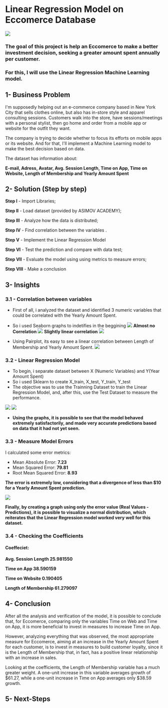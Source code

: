# Linear Regression Model on Eccomerce Database

![](img/Eccomerce%20image.jpg)

### The goal of this project is help an Eccomerce to make a better investment decision, seeking a greater amount spent annually per customer.
### For this, I will use the Linear Regression Machine Learning model.


## 1- Business Problem
I'm supposedly helping out an e-commerce company based in New York City that sells clothes online, but also has in-store style and apparel consulting sessions. Customers walk into the store, have sessions/meetings with a personal stylist, then go home and order from a mobile app or website for the outfit they want.


The company is trying to decide whether to focus its efforts on mobile apps or its website. And for that, I'll implement a Machine Learning model to make the best decision based on data.

The dataset has information about:

**E-mail, Adress, Avatar, Avg. Session Length, Time on App, Time on Website, Length of Membership and Yearly Amount Spent** 





## 2- Solution (Step by step)
 **Step I** - Import Libraries;
 
 **Step II** - Load dataset (provided by ASIMOV ACADEMY);
 
 **Step III** - Analyze how the data is distributed;
 
 **Step IV** - Find correlation between the variables .
 
 **Step V** - Implement the Linear Regression Model
 
 **Step VI** - Test the prediction and compare with data test;
 
 **Step VII** - Evaluate the model using using metrics to measure errors;
 
 **Step VIII** - Make a conclusion


## 3- Insights
 ### **3.1 - Correlation between variables** 
  - First of all, i analyzed the dataset and identified 3 numeric variables that could be correlated with the Yearly Amount Spent.
  - So i used Seaborn graphs to indetifies in the beggining
   ![](img/Time%20on%20Web%20x%20Yearly%20Amount%20Spent.png)
     **Almost no Correlation**
   ![](img/Time%20on%20App%20x%20Yearly%20Amount%20Spent.png)
    **Slightly linear correlation**
   ![](img/Pairplot%20general.png)

  - Using Pairplot, its easy to see a linear correlation between Length of Membership and Yearly Amount Spent.
   ![](img/Linear%20Regression.png)

### **3.2 - Linear Regression Model**
 - To begin, i separate dataset between X (Numeric Variables) and Y(Year Amount Spent)
 - So i used Sklearn to create X_train, X_test, Y_train, Y_test
 - The objective was to use the Trainning Dataset to train the Linear Regression Model, and, after this, use the Test Dataset to measure the performance.
   
  ![](img/Comparing%20Prediction%201.png)
  ![](img/Comparing%20Prediction%202.png)

 - **Using the graphs, it is possible to see that the model behaved extremely satisfactorily, and made very accurate predictions based on data that it had not yet seen.**

### **3.3 - Measure Model Errors**
I calculated some error metrics:
  - Mean Absolute Error: **7.23**
  - Mean Squared Error: **79.81**
  - Root Mean Squared Error: **8.93**

 **The error is extremely low, considering that a divergence of less than $10 for a Yearly Amount Spent prediction.**

 ![](img/Normal%20Distribution.png)


**Finally, by creating a graph using only the error value (Real Values - Predictions), it is possible to visualize a normal distribution, which reiterates that the Linear Regression model worked very well for this dataset.**

### **3.4 - Checking the Coefficients**
#### Coeffeciet:

**Avg. Session Length	25.981550**

**Time on App	38.590159**

**Time on Website	0.190405**

**Length of Membership	61.279097**

## 4- Conclusion
After all the analysis and verification of the model, it is possible to conclude that, for Eccomerce, comparing only the variables Time on Web and Time on App, it is more beneficial to invest in measures to increase Time on App.

However, analyzing everything that was observed, the most appropriate measure for Eccomerce, aiming at an increase in the Yearly Amount Spent for each customer, is to invest in measures to build customer loyalty, since it is the Length of Membership that, in fact, has a positive linear relationship with an increase in sales.

Looking at the coefficients, the Length of Membership variable has a much greater weight. A one-unit increase in this variable averages growth of $61.27, while a one-unit increase in Time on App averages only $38.59 growth.

## 5- Next-Steps


